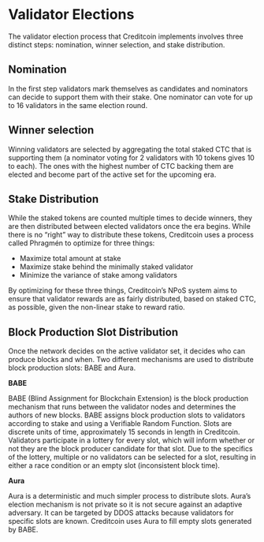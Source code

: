 # Validator Elections

The validator election process that Creditcoin implements involves three distinct steps: nomination, winner selection, and stake distribution.

## **Nomination**

In the first step validators mark themselves as candidates and nominators can decide to support them with their stake. One nominator can vote for up to 16 validators in the same election round.

## **Winner selection**

Winning validators are selected by aggregating the total staked CTC that is supporting them (a nominator voting for 2 validators with 10 tokens gives 10 to each). The ones with the highest number of CTC backing them are elected and become part of the active set for the upcoming era.

## **Stake Distribution**

While the staked tokens are counted multiple times to decide winners, they are then distributed between elected validators once the era begins. While there is no “right” way to distribute these tokens, Creditcoin uses a process called Phragmén to optimize for three things:

* Maximize total amount at stake
* Maximize stake behind the minimally staked validator
* Minimize the variance of stake among validators

By optimizing for these three things, Creditcoin’s NPoS system aims to ensure that validator rewards are as fairly distributed, based on staked CTC, as possible, given the non-linear stake to reward ratio.

## Block Production Slot Distribution <a href="#block-production-slot-distribution" id="block-production-slot-distribution"></a>

Once the network decides on the active validator set, it decides who can produce blocks and when. Two different mechanisms are used to distribute block production slots: BABE and Aura.

**BABE**

BABE (Blind Assignment for Blockchain Extension) is the block production mechanism that runs between the validator nodes and determines the authors of new blocks. BABE assigns block production slots to validators according to stake and using a Verifiable Random Function. Slots are discrete units of time, approximately 15 seconds in length in Creditcoin. Validators participate in a lottery for every slot, which will inform whether or not they are the block producer candidate for that slot. Due to the specifics of the lottery, multiple or no validators can be selected for a slot, resulting in either a race condition or an empty slot (inconsistent block time).

**Aura**

Aura is a deterministic and much simpler process to distribute slots. Aura’s election mechanism is not private so it is not secure against an adaptive adversary. It can be targeted by DDOS attacks because validators for specific slots are known. Creditcoin uses Aura to fill empty slots generated by BABE.
